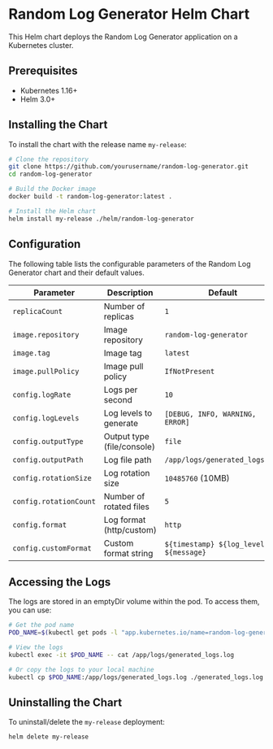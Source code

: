# Random Log Generator Helm Chart

This Helm chart deploys the Random Log Generator application on a Kubernetes cluster.

## Prerequisites

- Kubernetes 1.16+
- Helm 3.0+

## Installing the Chart

To install the chart with the release name `my-release`:

```bash
# Clone the repository
git clone https://github.com/yourusername/random-log-generator.git
cd random-log-generator

# Build the Docker image
docker build -t random-log-generator:latest .

# Install the Helm chart
helm install my-release ./helm/random-log-generator
```

## Configuration

The following table lists the configurable parameters of the Random Log Generator chart and their default values.

| Parameter                | Description             | Default        |
| ------------------------ | ----------------------- | -------------- |
| `replicaCount`           | Number of replicas      | `1`            |
| `image.repository`       | Image repository        | `random-log-generator` |
| `image.tag`              | Image tag               | `latest`       |
| `image.pullPolicy`       | Image pull policy       | `IfNotPresent` |
| `config.logRate`         | Logs per second         | `10`           |
| `config.logLevels`       | Log levels to generate  | `[DEBUG, INFO, WARNING, ERROR]` |
| `config.outputType`      | Output type (file/console) | `file`      |
| `config.outputPath`      | Log file path           | `/app/logs/generated_logs.log` |
| `config.rotationSize`    | Log rotation size       | `10485760` (10MB) |
| `config.rotationCount`   | Number of rotated files | `5`            |
| `config.format`          | Log format (http/custom) | `http`        |
| `config.customFormat`    | Custom format string    | `${timestamp} ${log_level} ${message}` |

## Accessing the Logs

The logs are stored in an emptyDir volume within the pod. To access them, you can use:

```bash
# Get the pod name
POD_NAME=$(kubectl get pods -l "app.kubernetes.io/name=random-log-generator,app.kubernetes.io/instance=my-release" -o jsonpath="{.items[0].metadata.name}")

# View the logs
kubectl exec -it $POD_NAME -- cat /app/logs/generated_logs.log

# Or copy the logs to your local machine
kubectl cp $POD_NAME:/app/logs/generated_logs.log ./generated_logs.log
```

## Uninstalling the Chart

To uninstall/delete the `my-release` deployment:

```bash
helm delete my-release